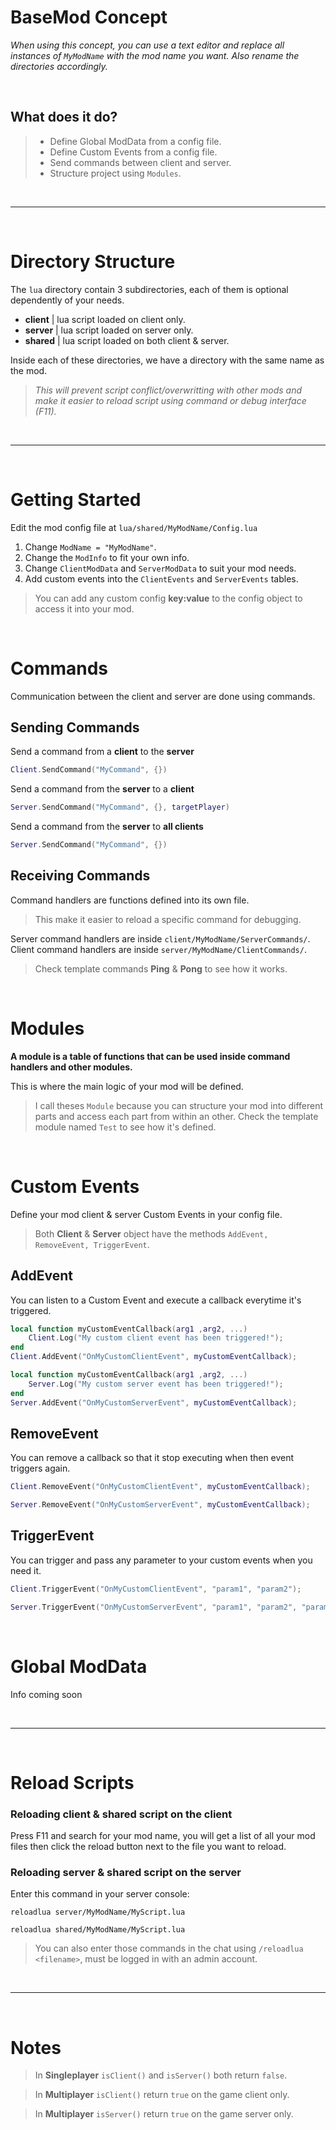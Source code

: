 # BaseMod Concept

*When using this concept, you can use a text editor and replace all instances of `MyModName` with the mod name you want. Also rename the directories accordingly.*

<br>

## What does it do?
>- Define Global ModData from a config file.
>- Define Custom Events from a config file.
>- Send commands between client and server.
>- Structure project using `Modules`.

<br>

---

<br>

# **Directory Structure**
The `lua` directory contain 3 subdirectories, each of them is optional dependently of your needs.
- **client** | lua script loaded on client only.
- **server** | lua script loaded on server only.
- **shared** | lua script loaded on both client & server.

Inside each of these directories, we have a directory with the same name as the mod.  
>*This will prevent script conflict/overwritting with other mods and make it easier to reload script using command or debug interface (F11).*

<br>

---

<br>

# Getting Started

Edit the mod config file at `lua/shared/MyModName/Config.lua`
1) Change `ModName = "MyModName"`.
2) Change the `ModInfo` to fit your own info.
3) Change `ClientModData` and `ServerModData` to suit your mod needs.
4) Add custom events into the `ClientEvents` and `ServerEvents` tables.
>You can add any custom config **key:value** to the config object to access it into your mod.

<br>

# Commands

Communication between the client and server are done using commands.

## Sending Commands

Send a command from a **client** to the **server**
```lua
Client.SendCommand("MyCommand", {})
```

Send a command from the **server** to a **client**
```lua
Server.SendCommand("MyCommand", {}, targetPlayer)
```

Send a command from the **server** to **all clients**
```lua
Server.SendCommand("MyCommand", {})
```

## Receiving Commands

Command handlers are functions defined into its own file. 
>This make it easier to reload a specific command for debugging.

Server command handlers are inside `client/MyModName/ServerCommands/`.  
Client command handlers are inside `server/MyModName/ClientCommands/`.

>Check template commands **Ping** & **Pong** to see how it works. 

<br>

# Modules

**A module is a table of functions that can be used inside command handlers and other modules.**

This is where the main logic of your mod will be defined.
>I call theses `Module` because you can structure your mod into different parts and access each part from within an other.
Check the template module named `Test` to see how it's defined.

<br>

# Custom Events

Define your mod client & server Custom Events in your config file.  
>Both **Client** & **Server** object have the methods `AddEvent, RemoveEvent, TriggerEvent`.

## AddEvent

You can listen to a Custom Event and execute a callback everytime it's triggered.

```lua
local function myCustomEventCallback(arg1 ,arg2, ...)
    Client.Log("My custom client event has been triggered!");
end
Client.AddEvent("OnMyCustomClientEvent", myCustomEventCallback);
```
```lua
local function myCustomEventCallback(arg1 ,arg2, ...)
    Server.Log("My custom server event has been triggered!");
end
Server.AddEvent("OnMyCustomServerEvent", myCustomEventCallback);
```

## RemoveEvent

You can remove a callback so that it stop executing when then event triggers again.
```lua
Client.RemoveEvent("OnMyCustomClientEvent", myCustomEventCallback);
```
```lua
Server.RemoveEvent("OnMyCustomServerEvent", myCustomEventCallback);
```

## TriggerEvent

You can trigger and pass any parameter to your custom events when you need it.
```lua
Client.TriggerEvent("OnMyCustomClientEvent", "param1", "param2");
```
```lua
Server.TriggerEvent("OnMyCustomServerEvent", "param1", "param2", "param3");
```

<br>

# Global ModData

Info coming soon

<br>

---

<br>

# Reload Scripts

### Reloading **client** & **shared** script on the client

Press F11 and search for your mod name, you will get a list of all your mod files then click the reload button next to the file you want to reload.

### Reloading **server** & **shared** script on the server

Enter this command in your server console:
```
reloadlua server/MyModName/MyScript.lua
```
```
reloadlua shared/MyModName/MyScript.lua
```
>You can also enter those commands in the chat using `/reloadlua <filename>`, must be logged in with an admin account.

<br>

---

<br>

# Notes

>In **Singleplayer** `isClient()` and `isServer()` both return `false`.

>In **Multiplayer** `isClient()` return `true` on the game client only.

>In **Multiplayer** `isServer()` return `true` on the game server only.

